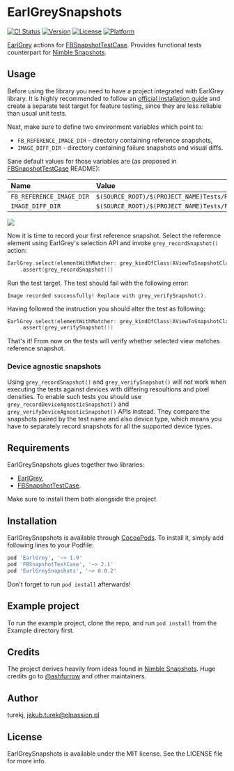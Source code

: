 # EarlGreySnapshots

[![CI Status](http://img.shields.io/travis/elpassion/EarlGreySnapshots.svg?style=flat)](https://travis-ci.org/turekj/EarlGreySnapshots)
[![Version](https://img.shields.io/cocoapods/v/EarlGreySnapshots.svg?style=flat)](http://cocoapods.org/pods/EarlGreySnapshots)
[![License](https://img.shields.io/cocoapods/l/EarlGreySnapshots.svg?style=flat)](http://cocoapods.org/pods/EarlGreySnapshots)
[![Platform](https://img.shields.io/cocoapods/p/EarlGreySnapshots.svg?style=flat)](http://cocoapods.org/pods/EarlGreySnapshots)

[EarlGrey](https://github.com/google/EarlGrey) actions for [FBSnapshotTestCase](https://github.com/facebook/ios-snapshot-test-case). Provides functional tests counterpart for [Nimble Snapshots](https://github.com/ashfurrow/Nimble-Snapshots).

## Usage

Before using the library you need to have a project integrated with EarlGrey library. It is highly recommended to follow an [official installation guide](https://github.com/google/EarlGrey/blob/master/docs/install-and-run.md) and create a separate test target for feature testing, since they are less reliable than usual unit tests.

Next, make sure to define two environment variables which point to:

* `FB_REFERENCE_IMAGE_DIR` - directory containing reference snapshots,
* `IMAGE_DIFF_DIR` - directory containing failure snapshots and visual diffs.

Sane default values for those variables are (as proposed in [FBSnapshotTestCase](https://github.com/facebook/ios-snapshot-test-case) README):

|Name|Value|
|:---|:----|
|`FB_REFERENCE_IMAGE_DIR`|`$(SOURCE_ROOT)/$(PROJECT_NAME)Tests/ReferenceImages`|
|`IMAGE_DIFF_DIR`|`$(SOURCE_ROOT)/$(PROJECT_NAME)Tests/FailureDiffs`|

![](https://github.com/facebook/ios-snapshot-test-case/blob/master/FBSnapshotTestCaseDemo/Scheme_FB_REFERENCE_IMAGE_DIR.png)

Now it is time to record your first reference snapshot. Select the reference element using EarlGrey's selection API and invoke `grey_recordSnapshot()` action:

```swift
EarlGrey.select(elementWithMatcher: grey_kindOfClass(AViewToSnapshotClass.self))
    .assert(grey_recordSnapshot())
```

Run the test target. The test should fail with the following error:

```
Image recorded successfully! Replace with grey_verifySnapshot().
```

Having followed the instruction you should alter the test as following:

```swift
EarlGrey.select(elementWithMatcher: grey_kindOfClass(AViewToSnapshotClass.self))
    .assert(grey_verifySnapshot())
```

That's it! From now on the tests will verify whether selected view matches reference snapshot.

### Device agnostic snapshots

Using `grey_recordSnapshot()` and `grey_verifySnapshot()` will not work when executing the tests against devices with differing resoultions and pixel densities. To enable such tests you should use `grey_recordDeviceAgnosticSnapshot()` and `grey_verifyDeviceAgnosticSnapshot()` APIs instead. They compare the snapshots paired by the test name and also device type, which means you have to separately record snapshots for all the supported device types.

## Requirements

EarlGreySnapshots glues together two libraries:

* [EarlGrey](https://github.com/google/EarlGrey),
* [FBSnapshotTestCase](https://github.com/facebook/ios-snapshot-test-case).

Make sure to install them both alongside the project.

## Installation

EarlGreySnapshots is available through [CocoaPods](http://cocoapods.org). To install
it, simply add following lines to your Podfile:

```ruby
pod 'EarlGrey', '~> 1.9'
pod 'FBSnapshotTestCase', '~> 2.1'
pod 'EarlGreySnapshots', '~> 0.0.2'
```

Don't forget to run `pod install` afterwards!

## Example project

To run the example project, clone the repo, and run `pod install` from the Example directory first.

## Credits

The project derives heavily from ideas found in [Nimble Snapshots](https://github.com/ashfurrow/Nimble-Snapshots). Huge credits go to [@ashfurrow](https://twitter.com/ashfurrow) and other maintainers.

## Author

turekj, jakub.turek@elpassion.pl

## License

EarlGreySnapshots is available under the MIT license. See the LICENSE file for more info.
